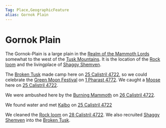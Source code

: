 ```yaml
---
Tag: Place,GeographicFeature
alias: Gornok Plain
---
```

# Gornok Plain
The Gornok-Plain is a large plain in the [Realm of the Mammoth Lords](questforthefrozenflame/docs/Backstory/Places/Realm-of-the-Mammoth-Lords.md) somewhat to the west of the [Tusk Mountains](questforthefrozenflame/docs/Backstory/Places/Geographical-Features/Tusk-Mountains.md). It is the location of the [Rock loom](questforthefrozenflame/docs/Backstory/Places/Places-of-Interest/Rock-loom.md) and the livingplace of [Shaggy Shemven](questforthefrozenflame/docs/Backstory/NPCs/Broken-Tusk/Shaggy-Shemven.md).

The [Broken Tusk](questforthefrozenflame/docs/Backstory/Organizations/Broken-Tusk.md) made camp here on [25 Calistril 4722](questforthefrozenflame/docs/Playing-Notes/Session-1.md#25%20Calistril%204722), so we could celebrate the [Green Moon Festival](questforthefrozenflame/docs/Backstory/History/Events/Green-Moon-Festival.md) on [1 Pharast 4772](questforthefrozenflame/docs/Playing-Notes/Session-3.md#1%20Pharast%204722). We caught a [Moose](questforthefrozenflame/docs/Backstory/NPCs/Fauna/Moose.md) here on [25 Calistril 4722](questforthefrozenflame/docs/Playing-Notes/Session-1.md#25%20Calistril%204722). 

We were ambushed here by the [Burning Mammoth](questforthefrozenflame/docs/Backstory/Organizations/Burning-Mammoth.md) on [26 Calistril 4722](questforthefrozenflame/docs/Playing-Notes/Session-1.md#26%20Calistril%204722). 

We found water and met [Kalbo](questforthefrozenflame/docs/Backstory/NPCs/Monsters/Invidivuals/Kalbo.md) on [25 Calistril 4722](questforthefrozenflame/docs/Playing-Notes/Session-2.md#27%20Calistril%204722)

We cleaned the [Rock loom](questforthefrozenflame/docs/Backstory/Places/Places-of-Interest/Rock-loom.md) on [28 Calistril 4722](questforthefrozenflame/docs/Playing-Notes/Session-2.md#28%20Calistril%204722). We also recruited [Shaggy Shemven](questforthefrozenflame/docs/Backstory/NPCs/Broken-Tusk/Shaggy-Shemven.md) into the [Broken Tusk](questforthefrozenflame/docs/Backstory/Organizations/Broken-Tusk.md).